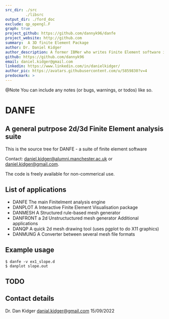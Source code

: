 ```yaml
---
src_dir: ./src
         ./libsrc
output_dir: ./ford_doc
exclude: qp_opengl.F
graph: true
project_github: https://github.com/dannyk96/danfe
project_website: http://github.com
summary:  A 3D finite Element Package
author: Dr. Daniel Kidger
author_description: A former IBMer who writes Finite Element software in his spare time
github: https://github.com/dannyk96
email: daniel.kidger@gmail.com
linkedin: https://www.linkedin.com/in/danielkidger/
author_pic: https://avatars.githubusercontent.com/u/5859830?v=4
predocmark: >
---
```


@Note
You can include any notes (or bugs, warnings, or todos) like so.


# DANFE 
## A general putrpose 2d/3d Finite Element analysis suite
This is the source tree for DANFE - a suite of finite element software

Contact:  daniel.kidger@alumni.manchester.ac.uk or daniel.kidger@gmail.com.

The code is freely available for non-commerical use.

## List of applications
- DANFE The main Finitelment analysis engine
- DANPLOT A  Interactive Finite Element Visualisation package
- DANMESH A Structured rule-based mesh generator
- DANFRONT a 2d Unstructuctured mesh generator
Additional applications
- DANQP A quick 2d mesh drawing tool (uses pgplot to do X11 graphics)
- DANMUNG A Converter between several mesh file formats


## Example usage

```
$ danfe -v ex1_slope.d
$ danplot slope.out
```


## TODO

## Contact details

Dr. Dan Kidger
danial.kidger@gmail.com
15/09/2022


